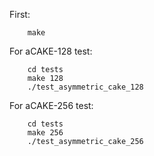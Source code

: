 First:

```shell
    make
```

For aCAKE-128 test:

```shell
    cd tests
    make 128
    ./test_asymmetric_cake_128
```
For aCAKE-256 test:

```shell
    cd tests
    make 256
    ./test_asymmetric_cake_256
```
